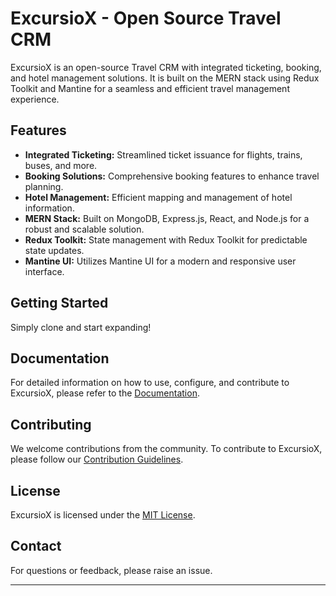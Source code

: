 # ExcursioX - Open Source Travel CRM

ExcursioX is an open-source Travel CRM with integrated ticketing, booking, and hotel management solutions. It is built on the MERN stack using Redux Toolkit and Mantine for a seamless and efficient travel management experience.

## Features

- **Integrated Ticketing:** Streamlined ticket issuance for flights, trains, buses, and more.
- **Booking Solutions:** Comprehensive booking features to enhance travel planning.
- **Hotel Management:** Efficient mapping and management of hotel information.
- **MERN Stack:** Built on MongoDB, Express.js, React, and Node.js for a robust and scalable solution.
- **Redux Toolkit:** State management with Redux Toolkit for predictable state updates.
- **Mantine UI:** Utilizes Mantine UI for a modern and responsive user interface.

## Getting Started

Simply clone and start expanding!


## Documentation

For detailed information on how to use, configure, and contribute to ExcursioX, please refer to the [Documentation](docs/).

## Contributing

We welcome contributions from the community. To contribute to ExcursioX, please follow our [Contribution Guidelines](CONTRIBUTING.md).

## License

ExcursioX is licensed under the [MIT License](LICENSE).

## Contact

For questions or feedback, please raise an issue.

---
